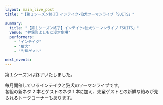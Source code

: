 ```yaml
---
layout: main_live_post
title: "【第１シーズン終了】インテイク×狛犬ツーマンライブ「SUITS」"

summary:
  title: "【第１シーズン終了】インテイク×狛犬ツーマンライブ「SUITS」"
  venue: "神保町よしもと漫才劇場"
  performers:
    - "インテイク"
    - "狛犬"
    - "先輩ゲスト"

next_events:
---
```


第１シーズンは終了いたしました。

毎月開催しているインテイクと狛犬のツーマンライブです。<br>
各組の新ネタ 2 本とゲストのネタ 1 本に加え、先輩ゲストとの新鮮な絡みが見られるトークコーナーもあります。
